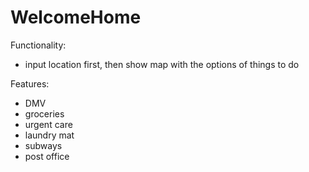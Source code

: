 # WelcomeHome

Functionality:
- input location first, then show map with the options of things to do

Features:
- DMV
- groceries
- urgent care
- laundry mat
- subways
- post office
